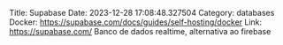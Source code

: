 Title: Supabase
Date: 2023-12-28 17:08:48.327504
Category: databases
Docker: https://supabase.com/docs/guides/self-hosting/docker
Link: https://supabase.com/
Banco de dados realtime, alternativa ao firebase
